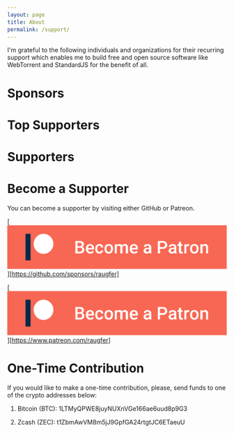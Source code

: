 ```yaml
---
layout: page
title: About
permalink: /support/
---
```


I'm grateful to the following individuals and organizations for their recurring support which enables me to build free and open source software like WebTorrent and StandardJS for the benefit of all.

# Sponsors

# Top Supporters

# Supporters

# Become a Supporter

You can become a supporter by visiting either GitHub or Patreon.

[![GitHub Sponsors](/assets/images/patreon-badge.svg "GitHub Sponsors")][https://github.com/sponsors/raugfer]

[![Patreon](/assets/images/patreon-badge.svg "Patreon")][https://www.patreon.com/raugfer]

# One-Time Contribution

If you would like to make a one-time contribution, please, send funds to one of the crypto addresses below:

1. Bitcoin (BTC): 1LTMyQPWE8juyNUXnVGe166ae6uud8p9G3

2. Zcash (ZEC): t1ZbmAwVM8m5jJ9GpfGA24rtgtJC6ETaeuU

